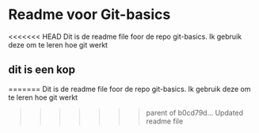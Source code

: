 # Readme voor Git-basics

<<<<<<< HEAD
Dit is de readme file foor de repo git-basics. Ik gebruik deze om te leren hoe git werkt

## dit is een kop
=======
Dit is de readme file foor de repo git-basics. Ik gebruik deze om te leren hoe git werkt
>>>>>>> parent of b0cd79d... Updated readme file
